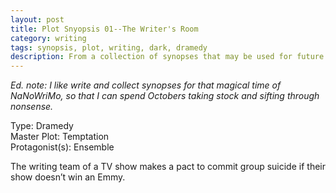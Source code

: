 ```yaml
---
layout: post
title: Plot Snyopsis 01--The Writer's Room
category: writing
tags: synopsis, plot, writing, dark, dramedy
description: From a collection of synopses that may be used for future writing endeavors.
---
```


<em>Ed. note: I like write and collect synopses for that magical time of NaNoWriMo, so that I can spend Octobers taking stock and sifting through nonsense.</em>

Type: Dramedy<br/>
Master Plot: Temptation<br/>
Protagonist(s): Ensemble

The writing team of a TV show makes a pact to commit group suicide if their show doesn’t win an Emmy.

